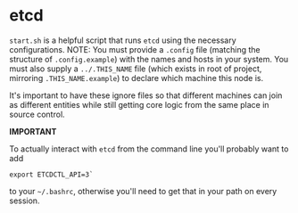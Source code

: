 # etcd

`start.sh` is a helpful script that runs `etcd` using the necessary configurations. NOTE: You must provide a `.config` file (matching the structure of `.config.example`) with the names and hosts in your system. You must also supply a `../.THIS_NAME` file (which exists in root of project, mirroring `.THIS_NAME.example`) to declare which machine this node is.

It's important to have these ignore files so that different machines can join as different entities while still getting core logic from the same place in source control.

**IMPORTANT**

To actually interact with `etcd` from the command line you'll probably want to add 
```
export ETCDCTL_API=3`
```
to your `~/.bashrc`, otherwise you'll need to get that in your path on every session.